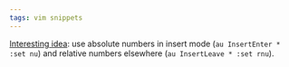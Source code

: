 ```yaml
---
tags: vim snippets
---
```


[Interesting idea](http://mattkirman.com/2012/04/18/relative-line-numbers-in-vim/): use absolute numbers in insert mode (`au InsertEnter * :set nu`) and relative numbers elsewhere (`au InsertLeave * :set rnu`).
